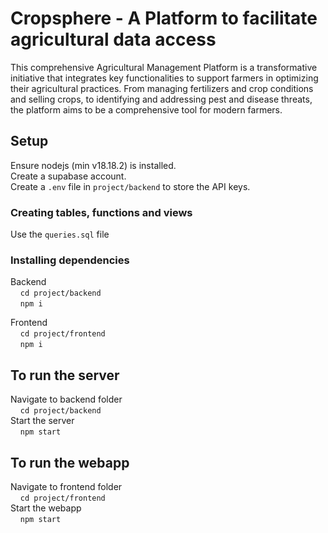# Cropsphere - A Platform to facilitate agricultural data access
This comprehensive Agricultural Management Platform is a transformative initiative that integrates key functionalities to support farmers in optimizing their agricultural practices. From managing fertilizers and crop conditions and selling crops, to identifying and addressing pest and disease threats, the platform aims to be a comprehensive tool for modern farmers.

## Setup
Ensure nodejs (min v18.18.2) is installed. \
Create a supabase account.\
Create a `.env` file in `project/backend` to store the API keys.

### Creating tables, functions and views
Use the `queries.sql` file

### Installing dependencies
Backend  
&nbsp;&nbsp;&nbsp;&nbsp;`cd project/backend`\
&nbsp;&nbsp;&nbsp;&nbsp;`npm i`

Frontend  
&nbsp;&nbsp;&nbsp;&nbsp;`cd project/frontend`\
&nbsp;&nbsp;&nbsp;&nbsp;`npm i`

## To run the server
Navigate to backend folder  
&nbsp;&nbsp;&nbsp;&nbsp;`cd project/backend`  
Start the server  
&nbsp;&nbsp;&nbsp;&nbsp;`npm start`

## To run the webapp
Navigate to frontend folder  
&nbsp;&nbsp;&nbsp;&nbsp;`cd project/frontend`  
Start the webapp  
&nbsp;&nbsp;&nbsp;&nbsp;`npm start`
